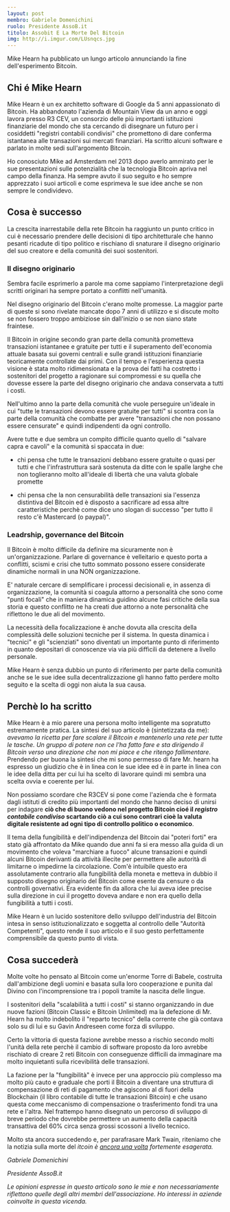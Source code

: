 ```yaml
---
layout: post
membro: Gabriele Domenichini
ruolo: Presidente AssoB.it
titolo: Assobit E La Morte Del Bitcoin
img: http://i.imgur.com/LUsnqcs.jpg
---
```

Mike Hearn ha pubblicato un lungo articolo annunciando la fine dell'esperimento Bitcoin.
<!-- more -->

## Chi é Mike Hearn

Mike Hearn è un ex architetto software di Google da 5 anni appassionato di Bitcoin. Ha abbandonato l'azienda di
Mountain View da un anno e oggi lavora presso R3 CEV, un consorzio delle più importanti istituzioni finanziarie
del mondo che sta cercando di disegnare un futuro per i cosiddetti "registri contabili condivisi" che promettono
di dare conferma istantanea alle transazioni sui mercati finanziari.
Ha scritto alcuni software e parlato in molte sedi sull'argomento Bitcoin.

Ho conosciuto Mike ad Amsterdam nel 2013 dopo averlo ammirato per le sue presentazioni sulle potenzialità che
la tecnologia Bitcoin apriva nel campo della finanza. Ha sempre avuto il suo seguito e ho sempre apprezzato i suoi
articoli e come  esprimeva le sue idee anche se non sempre le condividevo.

## Cosa è successo

La crescita inarrestabile della rete Bitcoin ha raggiunto un punto critico in cui è necessario prendere delle decisioni
di tipo architetturale che hanno pesanti ricadute di tipo politico e rischiano di snaturare il disegno originario del
suo creatore e della comunità dei suoi sostenitori.

### Il disegno originario

Sembra facile esprimerlo a parole ma come sappiamo l'interpretazione degli scritti originari ha sempre portato a
conflitti nell'umanità.

Nel disegno originario del Bitcoin c'erano molte promesse. La maggior parte di queste si sono rivelate mancate dopo 7
anni di utilizzo e si discute molto se non fossero troppo ambiziose sin dall'inizio o se non siano state fraintese.

Il Bitcoin in origine secondo gran parte della comunità prometteva transazioni istantanee e gratuite per tutti e il
superamento dell'economia attuale basata sui governi centrali e sulle grandi istituzioni finanziarie teoricamente
controllate dai primi. Con il tempo e l'esperienza questa visione è stata molto ridimensionata e la prova dei fatti
ha costretto i sostenitori del progetto a ragionare sui compromessi e su quella che dovesse essere la parte del
disegno originario che andava conservata a tutti i costi.

Nell'ultimo anno la parte della comunità che vuole perseguire un'ideale in cui "tutte le transazioni devono essere
gratuite per tutti" si scontra con la parte della comunità che combatte per avere "transazioni che non possano essere censurate" e quindi indipendenti da ogni controllo.

Avere tutte e due sembra un compito difficile quanto quello di "salvare capra e cavoli" e la comunità
si spaccata in due:

* chi pensa che tutte le transazioni debbano essere gratuite o quasi per tutti e che l'infrastruttura sarà sostenuta
da ditte con le spalle larghe che non toglieranno molto all'ideale di libertà che una valuta globale promette

* chi pensa che la non censurabilità delle transazioni sia l'essenza distintiva del Bitcoin ed è disposto a sacrificare
ad essa altre caratteristiche perchè come dice uno slogan di successo "per tutto il resto c'è Mastercard (o paypal)".

### Leadrship, governance del Bitcoin

Il Bitcoin è molto difficile da definire ma sicuramente non è un'organizzazione. Parlare di governance è
velleitario e questo porta a conflitti, scismi e crisi che tutto sommato possono essere considerate dinamiche normali
in una NON organizzazione.

E' naturale cercare di semplificare i processi decisionali e, in assenza di organizzazione, la comunità si coagula
attorno a personalità che sono come "punti focali" che in maniera dinamica guidino alcune fasi critiche della
sua storia e questo conflitto ne ha creati due attorno a note personalità che riflettono le due ali del movimento.

La necessità della focalizzazione è anche dovuta alla crescita della complessità delle soluzioni tecniche per il sistema.
In questa dinamica i "tecnici" e gli "scienziati" sono diventati un importante punto di riferimento in quanto depositari di
conoscenze via via più difficili da detenere a livello personale.

Mike Hearn è senza dubbio un punto di riferimento per parte della comunità anche se le sue idee sulla decentralizzazione
gli hanno fatto perdere molto seguito e la scelta di oggi non aiuta la sua causa.

## Perchè lo ha scritto

Mike Hearn è a mio parere una persona molto intelligente ma sopratutto estremamente pratica.
La sintesi del suo articolo è (sintetizzata da me): *avevamo la ricetta per fare scalare il Bitcoin e mantenerlo una rete
per tutte le tasche. Un gruppo di potere non ce l'ha fatto fare e sta dirigendo il Bitcoin verso una direzione che non
mi piace e che ritengo fallimentare*. Prendendo per buona la sintesi che mi sono permesso di fare Mr. hearn ha espresso
un giudizio che è in linea con le sue idee ed è in parte in linea con le idee della ditta per cui lui ha scelto di
lavorare quindi mi sembra una scelta ovvia e coerente per lui.

Non possiamo scordare che R3CEV si pone come l'azienda che è formata dagli istituti di credito più importanti
del mondo che hanno deciso di unirsi per indagare **ciò che di buono vedono nel progetto Bitcoin cioé il *registro
contabile condiviso* scartando ciò a cui sono contrari cioè la valuta digitale resistente ad ogni tipo di controllo
politico o economico**.

Il tema della fungibilità e dell'indipendenza del Bitcoin dai "poteri forti" era stato già affrontato da Mike quando
due anni fa si era messo alla guida di un movimento che voleva "marchiare a fuoco" alcune transazioni e quindi
alcuni Bitcoin derivanti da attività illecite per permettere alle autorità di limitarne o impedirne la circolazione.
Com'è intuibile questo era assolutamente contrario alla fungibilità della moneta e metteva in dubbio il supposto
disegno originario del Bitcoin come esente da censure o da controlli governativi. Era evidente fin da allora che
lui aveva idee precise sulla direzione in cui il progetto doveva andare e non era quello della fungibilità a tutti
i costi.

Mike Hearn è un lucido sostenitore dello sviluppo dell'industria del Bitcoin intesa in senso istituzionalizzato e
soggetta al controllo delle "Autorità Competenti", questo rende il suo articolo e il suo gesto perfettamente
comprensibile da questo punto di vista.

## Cosa succederà

Molte volte ho pensato al Bitcoin come un'enorme Torre di Babele, costruita dall'ambizione degli uomini e basata
sulla loro cooperazione e punita dal Divino con l'incomprensione tra i popoli tramite la nascita delle lingue.

I sostenitori della "scalabilità a tutti i costi" si stanno organizzando in due nuove fazioni (Bitcoin Classic e
Bitcoin Unlimited) ma la defezione di Mr. Hearn ha molto indebolito il "reparto tecnico" della corrente
che già contava solo su di lui e su Gavin Andreseen come forza di sviluppo.

Certo la vittoria di questa fazione avrebbe messo a rischio secondo molti l'unità della rete perchè il cambio
di software proposto da loro avrebbe rischiato di creare 2 reti Bitcoin con conseguenze difficili da immaginare ma
molto inquietanti sulla ricevibilità delle transazioni.

La fazione per la "fungibilità" è invece per una approccio più complesso ma molto più cauto e graduale che porti
il Bitcoin a diventare una struttura di compensazione di  reti di pagamento che agiscono al di fuori della
Blockchain (il libro contabile di tutte le transazioni Bitcoin) e che usano questa come meccanismo di compensazione
o trasferimento fondi tra una rete e l'altra. Nel frattempo hanno disegnato un percorso di sviluppo di breve
periodo che dovrebbe permettere un aumento della capacità transattiva del 60% circa senza grossi scossoni a livello
tecnico.

Molto sta ancora succedendo e, per parafrasare Mark Twain, riteniamo che la notizia sulla morte del <i class="fa fa-btc"/>itcoin è
[ancora una volta](https://99Bitcoins.com/Bitcoinobituaries/) fortemente esagerata.

Gabriele Domenichini

Presidente AssoB.it

*Le opinioni espresse in questo articolo sono le mie e non necessariamente riflettono quelle degli altri membri
dell'associazione. Ho interessi in aziende coinvolte in questa vicenda.*
